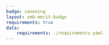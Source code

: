 ```yaml
---
badge: canoeing
layout: smb-merit-badge
requirements: true
data:
    requirements: ./requirements.yaml
---
```

